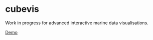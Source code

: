 # cubevis

Work in progress for advanced interactive marine data visualisations.

[Demo](https://irishmarineinstitute.github.io/cubevis/)
